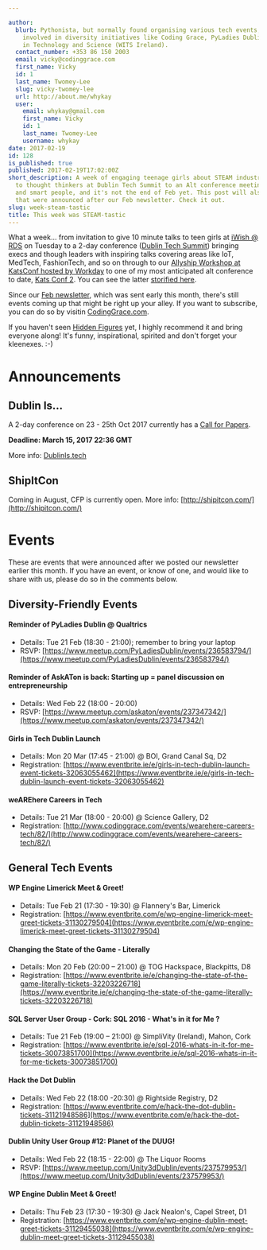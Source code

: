 ```yaml
---

author:
  blurb: Pythonista, but normally found organising various tech events, and now heavily
    involved in diversity initiatives like Coding Grace, PyLadies Dublin, and Women
    in Technology and Science (WITS Ireland).
  contact_number: +353 86 150 2003
  email: vicky@codinggrace.com
  first_name: Vicky
  id: 1
  last_name: Twomey-Lee
  slug: vicky-twomey-lee
  url: http://about.me/whykay
  user:
    email: whykay@gmail.com
    first_name: Vicky
    id: 1
    last_name: Twomey-Lee
    username: whykay
date: 2017-02-19
id: 128
is_published: true
published: 2017-02-19T17:02:00Z
short_description: A week of engaging teenage girls about STEAM industry at iWish
  to thought thinkers at Dublin Tech Summit to an Alt conference meeting so many inspiring
  and smart people, and it's not the end of Feb yet. This post will also include events
  that were announced after our Feb newsletter. Check it out.
slug: week-steam-tastic
title: This week was STEAM-tastic
---
```


What a week... from invitation to give 10 minute talks to teen girls at [iWish @ RDS](http://www.iwish.ie/sessions-dublin/) on Tuesday to a 2-day conference ([Dublin Tech Summit](http://dublintechsummit.com/)) bringing execs and though leaders with inspiring talks covering areas like IoT, MedTech, FashionTech, and so on through to our [Allyship Workshop at KatsConf hosted by Workday](http://www.codinggrace.com/events/allyship-workshop-kats-conf/80/) to one of my most anticipated alt conference to date, [Kats Conf 2](http://www.katsconf.com/). You can see the latter [storified here](https://storify.com/whykay/kats-conf-2).

Since our [Feb newsletter](http://eepurl.com/czApl9), which was sent early this month, there's still events coming up that might be right up your alley. If you want to subscribe, you can do so by visitin [CodingGrace.com](http://www.codinggrace.com/).

If you haven't seen [Hidden Figures](https://twitter.com/HiddenFigures) yet, I highly recommend it and bring everyone along! It's funny, inspirational, spirited and don't forget your kleenexes. :-)

# Announcements
## Dublin Is...
A 2-day conference on 23 - 25th Oct 2017 currently has a [Call for Papers](http://www.dublinis.tech/call-for-papers). 

**Deadline: March 15, 2017 22:36 GMT**

More info: [DublinIs.tech](http://www.dublinis.tech/)

## ShipItCon
Coming in August, CFP is currently open. More info: [http://shipitcon.com/](http://shipitcon.com/)

# Events
These are events that were announced after we posted our newsletter earlier this month. If you have an event, or know of one, and would like to share with us, please do so in the comments below. 
## Diversity-Friendly Events
#### Reminder of PyLadies Dublin @ Qualtrics
* Details: Tue 21 Feb (18:30 - 21:00); remember to bring your laptop
* RSVP: [https://www.meetup.com/PyLadiesDublin/events/236583794/](https://www.meetup.com/PyLadiesDublin/events/236583794/)

#### Reminder of AskATon is back: Starting up = panel discussion on entrepreneurship
* Details: Wed Feb 22 (18:00 - 20:00)
* RSVP: [https://www.meetup.com/askaton/events/237347342/](https://www.meetup.com/askaton/events/237347342/)

#### Girls in Tech Dublin Launch
* Details: Mon 20 Mar (17:45 - 21:00) @ BOI, Grand Canal Sq, D2
* Registration: [https://www.eventbrite.ie/e/girls-in-tech-dublin-launch-event-tickets-32063055462](https://www.eventbrite.ie/e/girls-in-tech-dublin-launch-event-tickets-32063055462)

#### weAREhere Careers in Tech
* Details: Tue 21 Mar (18:00 - 20:00) @ Science Gallery, D2
* Registration: [http://www.codinggrace.com/events/wearehere-careers-tech/82/](http://www.codinggrace.com/events/wearehere-careers-tech/82/)

## General Tech Events

#### WP Engine Limerick Meet & Greet!
* Details: Tue Feb 21 (17:30 - 19:30) @ Flannery's Bar, Limerick
* Registration: [https://www.eventbrite.com/e/wp-engine-limerick-meet-greet-tickets-31130279504](https://www.eventbrite.com/e/wp-engine-limerick-meet-greet-tickets-31130279504)


#### Changing the State of the Game - Literally
* Details: Mon 20 Feb (20:00 – 21:00) @ TOG Hackspace, Blackpitts, D8
* Registration: [https://www.eventbrite.ie/e/changing-the-state-of-the-game-literally-tickets-32203226718](https://www.eventbrite.ie/e/changing-the-state-of-the-game-literally-tickets-32203226718)


#### SQL Server User Group - Cork: SQL 2016 - What's in it for Me ?
* Details: Tue 21 Feb (19:00 – 21:00) @ SimpliVity (Ireland), Mahon, Cork
* Registration: [https://www.eventbrite.ie/e/sql-2016-whats-in-it-for-me-tickets-30073851700](https://www.eventbrite.ie/e/sql-2016-whats-in-it-for-me-tickets-30073851700)

#### Hack the Dot Dublin
* Details: Wed Feb 22 (18:00 -20:30) @ Rightside Registry, D2
* Registration: [https://www.eventbrite.com/e/hack-the-dot-dublin-tickets-31121948586](https://www.eventbrite.com/e/hack-the-dot-dublin-tickets-31121948586)

#### Dublin Unity User Group #12: Planet of the DUUG!
* Details: Wed Feb 22 (18:15 - 22:00) @ The Liquor Rooms
* RSVP: [https://www.meetup.com/Unity3dDublin/events/237579953/](https://www.meetup.com/Unity3dDublin/events/237579953/)

#### WP Engine Dublin Meet & Greet!
* Details: Thu Feb 23 (17:30 - 19:30) @ Jack Nealon's, Capel Street, D1
* Registration: [https://www.eventbrite.com/e/wp-engine-dublin-meet-greet-tickets-31129455038](https://www.eventbrite.com/e/wp-engine-dublin-meet-greet-tickets-31129455038)


